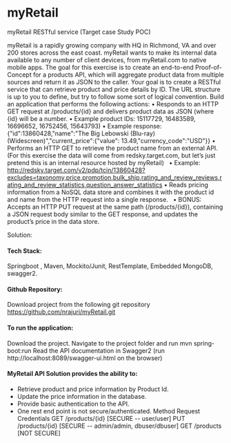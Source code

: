 # myRetail
myRetail RESTful service (Target case Study POC)

myRetail is a rapidly growing company with HQ in Richmond, VA and over 200 stores across the east coast. myRetail wants to make its internal data available to any number of client devices, from myRetail.com to native mobile apps. 
The goal for this exercise is to create an end-to-end Proof-of-Concept for a products API, which will aggregate product data from multiple sources and return it as JSON to the caller. 
Your goal is to create a RESTful service that can retrieve product and price details by ID. The URL structure is up to you to define, but try to follow some sort of logical convention.
Build an application that performs the following actions: 
•	Responds to an HTTP GET request at /products/{id} and delivers product data as JSON (where {id} will be a number. 
•	Example product IDs: 15117729, 16483589, 16696652, 16752456, 15643793) 
•	Example response: {"id":13860428,"name":"The Big Lebowski (Blu-ray) (Widescreen)","current_price":{"value": 13.49,"currency_code":"USD"}}
•	Performs an HTTP GET to retrieve the product name from an external API. (For this exercise the data will come from redsky.target.com, but let’s just pretend this is an internal resource hosted by myRetail)  
•	Example: http://redsky.target.com/v2/pdp/tcin/13860428?excludes=taxonomy,price,promotion,bulk_ship,rating_and_review_reviews,rating_and_review_statistics,question_answer_statistics
•	Reads pricing information from a NoSQL data store and combines it with the product id and name from the HTTP request into a single response.  
•	BONUS: Accepts an HTTP PUT request at the same path (/products/{id}), containing a JSON request body similar to the GET response, and updates the product’s price in the data store.  

Solution:

#### Tech Stack:
Springboot , Maven, Mockito/Junit, RestTemplate, Embedded MongoDB, swagger2.

#### Github Repository:
Download project from the following git repository
https://github.com/nrajuri/myRetail.git

#### To run the application:
Download the project. Navigate to  the project folder and run mvn spring-boot:run
Read the API documentation in Swagger2 (run http://localhost:8089/swagger-ui.html on the browser)

#### MyRetail API Solution provides the ability to:
* Retrieve product and price information by Product Id.
* Update the price information in the database.
* Provide basic authentication to the API.
* One rest end point is not secure/authenticated.
                               Method               Request                   Credentials
                                 GET              /products/{id}              [SECURE -- user/user]
                                 PUT              /products/{id}              [SECURE -- admin/admin, dbuser/dbuser]
				                 GET              /products                   [NOT SECURE]

